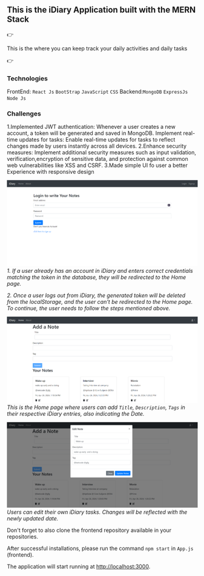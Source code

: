 <h2>This is the iDiary Application built with the MERN Stack</h2>

👉<div>
This is the where you can keep track your daily activities and daily tasks 
</div>

👉<h3>Technologies</h3>
FrontEnd: `React Js` `BootStrap` `JavaScript` `CSS`
Backend:`MongoDB` `ExpressJs` `Node Js`

<h3>Challenges</h3>
1.Implemented JWT authentication: Whenever a user creates a new account, a token will be generated and saved in MongoDB.
Implement real-time updates for tasks: Enable real-time updates for tasks to reflect changes made by users instantly across all devices.
2.Enhance security measures: Implement additional security measures such as input validation, verification,encryption of sensitive data, and protection against common web vulnerabilities like XSS and CSRF.
3.Made simple UI fo user a better Experience with responsive design

![Login Page](Loginimg.png)
*1. If a user already has an account in iDiary and enters correct credentials matching the token in the database, they will be redirected to the Home page.*

*2. Once a user logs out from iDiary, the generated token will be deleted from the localStorage, and the user can't be redirected to the Home page. To continue, the user needs to follow the steps mentioned above.*

![Home](Homeimg.png)
*This is the Home page where users can add `Title`, `Description`, `Tags` in their respective iDiary entries, also indicating the Date.*

![Update](Updateimg.png)
*Users can edit their own iDiary tasks. Changes will be reflected with the newly updated date.*


Don't forget to also clone the frontend repository available in your repositories.

After successful installations, please run the command `npm start` in `App.js` (frontend).

The application will start running at [http://localhost:3000](http://localhost:3000).